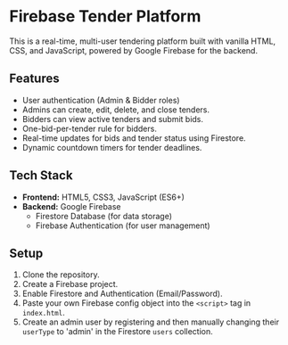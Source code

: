 # Firebase Tender Platform

This is a real-time, multi-user tendering platform built with vanilla HTML, CSS, and JavaScript, powered by Google Firebase for the backend.

## Features

- User authentication (Admin & Bidder roles)
- Admins can create, edit, delete, and close tenders.
- Bidders can view active tenders and submit bids.
- One-bid-per-tender rule for bidders.
- Real-time updates for bids and tender status using Firestore.
- Dynamic countdown timers for tender deadlines.

## Tech Stack

- **Frontend:** HTML5, CSS3, JavaScript (ES6+)
- **Backend:** Google Firebase
  - Firestore Database (for data storage)
  - Firebase Authentication (for user management)

## Setup

1. Clone the repository.
2. Create a Firebase project.
3. Enable Firestore and Authentication (Email/Password).
4. Paste your own Firebase config object into the `<script>` tag in `index.html`.
5. Create an admin user by registering and then manually changing their `userType` to 'admin' in the Firestore `users` collection.
